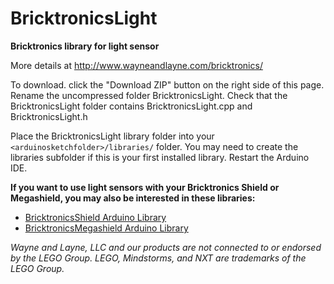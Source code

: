 BricktronicsLight
==================

**Bricktronics library for light sensor**

More details at http://www.wayneandlayne.com/bricktronics/

To download. click the "Download ZIP" button on the right side of this page. Rename the uncompressed folder BricktronicsLight. Check that the BricktronicsLight folder contains BricktronicsLight.cpp and BricktronicsLight.h

Place the BricktronicsLight library folder into your `<arduinosketchfolder>/libraries/` folder. You may need to create the libraries subfolder if this is your first installed library. Restart the Arduino IDE.

**If you want to use light sensors with your Bricktronics Shield or Megashield, you may also be interested in these libraries:**
* [BricktronicsShield Arduino Library](https://github.com/wayneandlayne/BricktronicsShield)
* [BricktronicsMegashield Arduino Library](https://github.com/wayneandlayne/BricktronicsMegashield)

_Wayne and Layne, LLC and our products are not connected to or endorsed by the LEGO Group. LEGO, Mindstorms, and NXT are trademarks of the LEGO Group._

